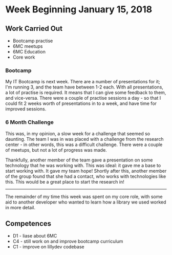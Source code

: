 # Week Beginning January 15, 2018

## Work Carried Out
* Bootcamp practise
* 6MC meetups
* 6MC Education
* Core work

### Bootcamp
My IT Bootcamp is next week. There are a number of presentations for it; I'm running 3, and the team have between 1-2 each. With all presentations, a lot of practise is required. It means that I can give some feedback to them, and vice-versa. There were a couple of practise sessions a day - so that I could fit 2 weeks worth of presentations in to a week, and have time for improved sessions.

### 6 Month Challenge
This was, in my opinion, a slow week for a challenge that seemed so daunting. The team I was in was placed with a challenge from the research center - in other words, this was a difficult challenge. There were a couple of meetups, but not a lot of progress was made.

Thankfully, another member of the team gave a presentation on some technology that he was working with. This was ideal: it gave me a base to start working with. It gave my team hope! Shortly after this, another member of the group found that she had a contact, who works with technologies like this. This would be a great place to start the research in!

---

The remainder of my time this week was spent on my core role, with some aid to another developer who wanted to learn how a library we used worked in more detail.

## Competences
* D1 - liase about 6MC
* C4 - still work on and improve bootcamp curriculum
* C1 - improve on lillydev codebase